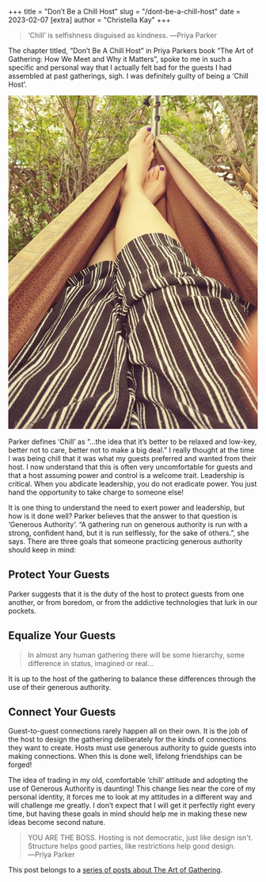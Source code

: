 +++
title = "Don’t Be a Chill Host"
slug = "/dont-be-a-chill-host"
date = 2023-02-07
[extra]
author = "Christella Kay"
+++

> ‘Chill’ is selfishness disguised as kindness. ―Priya Parker

The chapter titled, “Don’t Be A Chill Host” in Priya Parkers book “The Art of Gathering: How We Meet and Why it Matters”, spoke to me in such a specific and personal way that I actually felt bad for the guests I had assembled at past gatherings, sigh. I was definitely guilty of being a ‘Chill Host’.

![Stella's legs up in a hammock](hammock.png)

Parker defines ‘Chill’ as “...the idea that it’s better to be relaxed and low-key, better not to care, better not to make a big deal.” I really thought at the time I was being chill that it was what my guests preferred and wanted from their host. I now understand that this is often very uncomfortable for guests and that a host assuming power and control is a welcome trait. Leadership is critical. When you abdicate leadership, you do not eradicate power. You just hand the opportunity to take charge to someone else!


It is one thing to understand the need to exert power and leadership, but how is it done well? Parker believes that the answer to that question is ‘Generous Authority’. “A gathering run on generous authority is run with a strong, confident hand, but it is run selflessly, for the sake of others.”, she says. There are three goals that someone practicing generous authority should keep in mind:

## Protect Your Guests

Parker suggests that it is the duty of the host to protect guests from one another, or from boredom, or from the addictive technologies that lurk in our pockets.

## Equalize Your Guests

> In almost any human gathering there will be some hierarchy, some difference in status, imagined or real…

It is up to the host of the gathering to balance these differences through the use of their generous authority.

## Connect Your Guests

Guest-to-guest connections rarely happen all on their own. It is the job of the host to design the gathering deliberately for the kinds of connections they want to create. Hosts must use generous authority to guide guests into making connections. When this is done well, lifelong friendships can be forged!

The idea of trading in my old, comfortable ‘chill’ attitude and adopting the use of Generous Authority is daunting! This change lies near the core of my personal identity, it forces me to look at my attitudes in a different way and will challenge me greatly. I don’t expect that I will get it perfectly right every time, but having these goals in mind should help me in making these new ideas become second nature.

> YOU ARE THE BOSS. Hosting is not democratic, just like design isn't. Structure helps good parties, like restrictions help good design. ―Priya Parker

This post belongs to a [series of posts about The Art of Gathering](/blog/the-art-of-gathering-introduction/#more-in-this-series).
